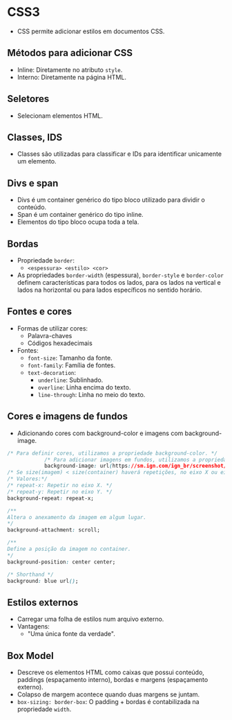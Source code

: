 # CSS3

- CSS permite adicionar estilos em documentos CSS.

## Métodos para adicionar CSS

- Inline: Diretamente no atributo `style`.
- Interno: Diretamente na página HTML.

## Seletores

- Selecionam elementos HTML.

## Classes, IDS

- Classes são utilizadas para classificar e IDs para identificar unicamente um elemento.

## Divs e span

- Divs é um container genérico do tipo bloco utilizado para dividir o conteúdo.
- Span é um container genérico do tipo inline.
- Elementos do tipo bloco ocupa toda a tela.

## Bordas

- Propriedade `border`:
  - `<espessura> <estilo> <cor>`
- As propriedades `border-width` (espessura), `border-style` e `border-color` definem características para todos os lados, para os lados na vertical e lados na horizontal ou para lados específicos no sentido horário.

## Fontes e cores

- Formas de utilizar cores:
  - Palavra-chaves
  - Códigos hexadecimais
- Fontes:
  - `font-size`: Tamanho da fonte.
  - `font-family`: Família de fontes.
  - `text-decoration`:
    - `underline`: Sublinhado.
    - `overline`: Linha encima do texto.
    - `line-through`: Linha no meio do texto.



## Cores e imagens de fundos

- Adicionando cores com background-color e imagens com background-image.

```css
/* Para definir cores, utilizamos a propriedade background-color. */
            /* Para adicionar imagens em fundos, utilizamos a propriedade background-image */
            background-image: url(https://sm.ign.com/ign_br/screenshot/default/embargo-sat-19-feb-14-20-pt-even-attack-on-titans-english-vo_dtjc.jpg);
/* Se size(imagem) < size(container) haverá repetições, no eixo X ou eixo Y.*/
/* Valores:*/
/* repeat-x: Repetir no eixo X. */
/* repeat-y: Repetir no eixo Y. */
background-repeat: repeat-x;

/**
Altera o anexamento da imagem em algum lugar.
*/
background-attachment: scroll;

/**
Define a posição da imagem no container.
*/
background-position: center center;

/* Shorthand */
background: blue url();
```



## Estilos externos

- Carregar uma folha de estilos num arquivo externo.
- Vantagens:
  - "Uma única fonte da verdade".

## Box Model

- Descreve os elementos HTML como caixas que possui conteúdo, paddings (espaçamento interno), bordas e margens (espaçamento externo).
- Colapso de margem acontece quando duas margens se juntam.
- `box-sizing: border-box`: O padding + bordas é contabilizada na propriedade `width`.